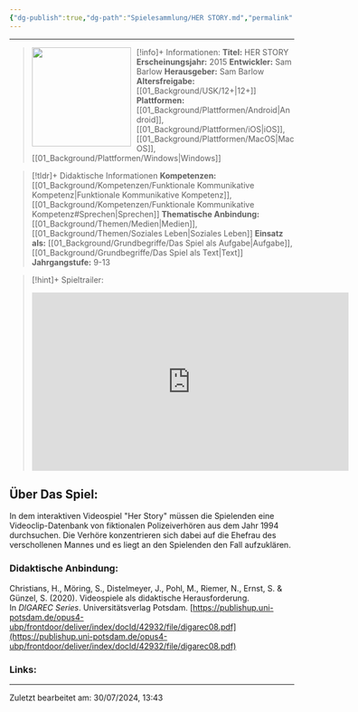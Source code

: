 ```yaml
---
{"dg-publish":true,"dg-path":"Spielesammlung/HER STORY.md","permalink":"/spielesammlung/her-story/","noteIcon":"1"}
---
```


---
>[!info]+ Informationen:
><img src="https://m.media-amazon.com/images/M/MV5BMTYwMGY1MDAtMzcyZC00Y2E4LWFjNjgtZjdhNjMyYjM4NDQwXkEyXkFqcGdeQXVyMTA0MTM5NjI2._V1_.jpg" style="float:left;height:175px;padding-right:10px">**Titel:** HER STORY
>**Erscheinungsjahr:** 2015
>**Entwickler:** Sam Barlow
>**Herausgeber:** Sam Barlow
>**Altersfreigabe:** [[01_Background/USK/12+\|12+]]
>**Plattformen:** [[01_Background/Plattformen/Android\|Android]],[[01_Background/Plattformen/iOS\|iOS]],[[01_Background/Plattformen/MacOS\|MacOS]],[[01_Background/Plattformen/Windows\|Windows]]

>[!tldr]+ Didaktische Informationen
>**Kompetenzen:** [[01_Background/Kompetenzen/Funktionale Kommunikative Kompetenz\|Funktionale Kommunikative Kompetenz]],[[01_Background/Kompetenzen/Funktionale Kommunikative Kompetenz#Sprechen\|Sprechen]]
>**Thematische Anbindung:** [[01_Background/Themen/Medien\|Medien]],[[01_Background/Themen/Soziales Leben\|Soziales Leben]]
>**Einsatz als:** [[01_Background/Grundbegriffe/Das Spiel als Aufgabe\|Aufgabe]],[[01_Background/Grundbegriffe/Das Spiel als Text\|Text]]
>**Jahrgangstufe:** 9-13

>[!hint]+ Spieltrailer:
><iframe width="560" height="315" src="https://www.youtube.com/embed/gaHw97l7-Lc?si=BL6IjVgMNGuESyEN" title="YouTube video player" frameborder="0" allow="accelerometer; autoplay; clipboard-write; encrypted-media; gyroscope; picture-in-picture; web-share" referrerpolicy="strict-origin-when-cross-origin" allowfullscreen></iframe>
>


## Über Das Spiel:
In dem interaktiven Videospiel "Her Story" müssen die Spielenden eine Videoclip-Datenbank von fiktionalen Polizeiverhören aus dem Jahr 1994 durchsuchen. Die Verhöre konzentrieren sich dabei auf die Ehefrau des verschollenen Mannes und es liegt an den Spielenden den Fall aufzuklären. 
### Didaktische Anbindung:
Christians, H., Möring, S., Distelmeyer, J., Pohl, M., Riemer, N., Ernst, S. & Günzel, S. (2020). Videospiele als didaktische Herausforderung. In _DIGAREC Series_. Universitätsverlag Potsdam. [https://publishup.uni-potsdam.de/opus4-ubp/frontdoor/deliver/index/docId/42932/file/digarec08.pdf](https://publishup.uni-potsdam.de/opus4-ubp/frontdoor/deliver/index/docId/42932/file/digarec08.pdf) 
### Links:

---
Zuletzt bearbeitet am: 30/07/2024, 13:43